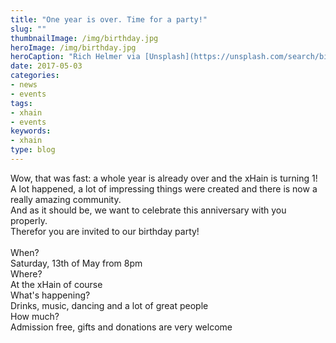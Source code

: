 ```yaml
---
title: "One year is over. Time for a party!"
slug: ""
thumbnailImage: /img/birthday.jpg
heroImage: /img/birthday.jpg
heroCaption: "Rich Helmer via [Unsplash](https://unsplash.com/search/birthday?photo=8gNG1eorhpM) ([CC0](https://creativecommons.org/publicdomain/zero/1.0/deed.de))"
date: 2017-05-03
categories:
- news
- events
tags:
- xhain
- events
keywords:
- xhain
type: blog
---
```


Wow, that was fast: a whole year is already over and the xHain is turning 1!<br>
A lot happened, a lot of impressing things were created and there is now a really amazing community.<br>
And as it should be, we want to celebrate this anniversary with you properly.<br>
Therefor you are invited to our birthday party!<br><br>
When?<br>Saturday, 13th of May from 8pm<br>
Where?<br>At the xHain of course<br>
What's happening?<br>Drinks, music, dancing and a lot of great people<br>
How much?<br>Admission free, gifts and donations are very welcome<br>

